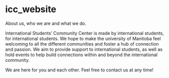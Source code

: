 # icc_website

About us, who we are and what we do.  

International Students’ Community Center is made by international students, for international students. We hope to make the university of Manitoba feel welcoming to all the different communities and foster a hub of connection and passion. We aim to provide support to international students, as well as hold events to help build connections within and beyond the international community. 

We are here for you and each other. Feel free to contact us at any time!   
